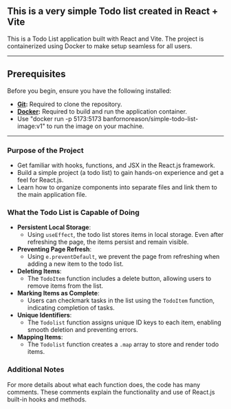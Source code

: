 ## This is a very simple Todo list created in React + Vite

This is a Todo List application built with React and Vite. The project is containerized using Docker to make setup seamless for all users.

---

## Prerequisites

Before you begin, ensure you have the following installed:

- **[Git](https://git-scm.com/):** Required to clone the repository.
- **[Docker](https://www.docker.com/):** Required to build and run the application container.
- Use "docker run -p 5173:5173 banfornoreason/simple-todo-list-image:v1" to run the image on your machine.
---


### Purpose of the Project
- Get familiar with hooks, functions, and JSX in the React.js framework.
- Build a simple project (a todo list) to gain hands-on experience and get a feel for React.js.
- Learn how to organize components into separate files and link them to the main application file.

### What the Todo List is Capable of Doing
- **Persistent Local Storage**: 
  - Using `useEffect`, the todo list stores items in local storage. Even after refreshing the page, the items persist and remain visible.
- **Preventing Page Refresh**: 
  - Using `e.preventDefault`, we prevent the page from refreshing when adding a new item to the todo list.
- **Deleting Items**: 
  - The `TodoItem` function includes a delete button, allowing users to remove items from the list.
- **Marking Items as Complete**: 
  - Users can checkmark tasks in the list using the `TodoItem` function, indicating completion of tasks.
- **Unique Identifiers**:
  - The `Todolist` function assigns unique ID keys to each item, enabling smooth deletion and preventing errors.
- **Mapping Items**:
  - The `Todolist` function creates a `.map` array to store and render todo items.

### Additional Notes
For more details about what each function does, the code has many comments. These comments explain the functionality and use of React.js built-in hooks and methods.

